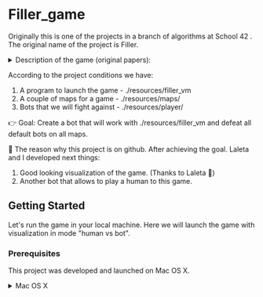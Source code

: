 # Filler_game

Originally this is one of the projects in a branch of algorithms at School 42 . The original name of the project is Filler.

<details>
  <summary>Description of the game (original papers):</summary>

  Filler is an algorithmic game which consists in filling a grid of a known size in advance
  with pieces of random size and shapes, without the pieces being stacked more than one
  square above each other and without them exceeding the grid. If one of these conditions
  is not met, the game stops.

  Each successfully placed piece yields a number of points, and has only one player, the
  goal of the game could be to get the best score possible. However, it is with two players
  that the filler takes all his interest. Each player has for the purpose of placing as many
  pieces as possible while attempting to prevent his opponent from doing the same. At the
  end of the game, the one with the most points wins the match...

  ![Filler](https://raw.githubusercontent.com/PhilippNox/42_filler/master/resources/img/filler.png)
</details>

According to the project conditions we have:
  1. A program to launch the game     - ./resources/filler_vm
  2. A couple of maps for a game      - ./resources/maps/
  3. Bots that we will fight against  - ./resources/player/

👉 Goal: Create a bot that will work with ./resources/filler_vm and defeat all default bots on all maps.

🌟 The reason why this project is on github. After achieving the goal. Laleta and I developed next things:
  1. Good looking visualization of the game. (Thanks to Laleta 🙏)
  2. Another bot that allows to play a human to this game.


## Getting Started

Let's run the game in your local machine. Here we will launch the game with visualization in mode "human vs bot".

### Prerequisites

This project was developed and launched on Mac OS X.
<details>
  <summary>Mac OS X</summary>
  ```
    ProductName:	Mac OS X
    ProductVersion:	10.15.1
    BuildVersion:	19B88

  ```
  To check this run in your terminal "sw_vers"
</details>
<details>
  <summary>With gcc version</summary>
  ```
    Configured with: --prefix=/Library/Developer/CommandLineTools/usr --with-gxx-include-dir=/Library/Developer/CommandLineTools/SDKs/MacOSX.sdk/usr/include/c++/4.2.1
    Apple clang version 11.0.0 (clang-1100.0.33.8)
    Target: x86_64-apple-darwin19.0.0
    Thread model: posix
    InstalledDir: /Library/Developer/CommandLineTools/usr/bin
  ```
  To check this run in your terminal "gcc -v"
</details>


### Installing and run

1. Clone this repository.
2. Open terminal and navigate to this directory (where this README is located).
3. Run next command in your terminal:
```
make
```
4. And than this command:
```
./run.sh
```


### Advanced run

Run the game with your bot.
```
./run.sh -b {path_to_your_bot}
Example: ./run.sh -b ./bot/build/squid.filler
```

Run the game with another map.
```
./run.sh -m {path_to_another_map}
Example: ./run.sh -m ./resources/maps/map01
```

How to run bot_vs_bot game.
```
cd visu
../resources/filler_vm -f ../resources/maps/map01 -p1 ../bot/build/squid.filler -p2 ../bot/build/squid.filler | ./filler_visu_vm
```

